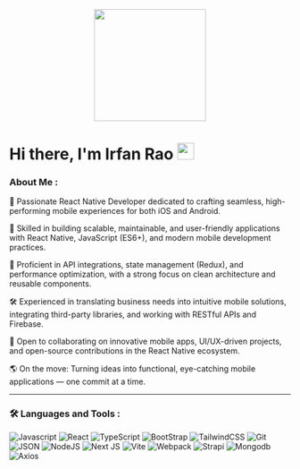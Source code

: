 <div id="header" align="center">
  <img src="https://media.giphy.com/media/78XCFBGOlS6keY1Bil/giphy.gif?cid=ecf05e477qv64cg668wjem46n5j6mh4htwg2f8ei2cui4qkn&ep=v1_gifs_search&rid=giphy.gif&ct=g" width="200"/>
</div>

<h1>
  Hi there, I'm Irfan Rao 
  <img src="https://media1.giphy.com/media/v1.Y2lkPTc5MGI3NjExYjVzdW5pbWN2ZG4zbWdqNml1cTdwdXR1dGppdm1pdmtpaWU0dWsxbyZlcD12MV9pbnRlcm5hbF9naWZfYnlfaWQmY3Q9Zw/Jrf7sINanJ3KWLQQDe/giphy.gif" width="30px"/>
</h1>

### About Me :

:telescope: Passionate React Native Developer dedicated to crafting seamless, high-performing mobile experiences for both iOS and Android.

:rocket: Skilled in building scalable, maintainable, and user-friendly applications with React Native, JavaScript (ES6+), and modern mobile development practices.

:brain: Proficient in API integrations, state management (Redux), and performance optimization, with a strong focus on clean architecture and reusable components.

:hammer_and_wrench: Experienced in translating business needs into intuitive mobile solutions, integrating third-party libraries, and working with RESTful APIs and Firebase.

:dancers: Open to collaborating on innovative mobile apps, UI/UX-driven projects, and open-source contributions in the React Native ecosystem.

:earth_americas: On the move: Turning ideas into functional, eye-catching mobile applications — one commit at a time.

---

### :hammer_and_wrench: Languages and Tools :
![Javascript](https://img.shields.io/badge/React%20Native-F7DF1E?style=for-the-badge&logo=javascript&logoColor=black)
![React](https://img.shields.io/badge/react-%2320232a.svg?style=for-the-badge&logo=react&logoColor=%2361DAFB)
![TypeScript](https://img.shields.io/badge/TypeSctipt-316192?style=for-the-badge&logo=typescript&logoColor=white)
![BootStrap](https://img.shields.io/badge/bootstrap-%23E0234E.svg?style=for-the-badge&logo=bootstrap&logoColor=white)
![TailwindCSS](https://img.shields.io/badge/tailwindcss-%2338B2AC.svg?style=for-the-badge&logo=tailwind-css&logoColor=white)
![Git](https://img.shields.io/badge/git-%232671E5.svg?style=for-the-badge&logo=git&logoColor=white)
![JSON](https://img.shields.io/badge/json-000000.svg?style=for-the-badge&logo=json&logoColor=white)
![NodeJS](https://img.shields.io/badge/node.js-6DA55F?style=for-the-badge&logo=node.js&logoColor=white)
![Next JS](https://img.shields.io/badge/Next-black?style=for-the-badge&logo=next.js&logoColor=white)
![Vite](https://img.shields.io/badge/vite-%23646CFF.svg?style=for-the-badge&logo=vite&logoColor=white)
![Webpack](https://img.shields.io/badge/webpack-%238DD6F9.svg?style=for-the-badge&logo=webpack&logoColor=black)
![Strapi](https://img.shields.io/badge/Strapi-%234945ff?style=for-the-badge&logo=webpack&logoColor=%234945ff)
![Mongodb](https://img.shields.io/badge/mongodb-%23593d88.svg?style=for-the-badge&logo=mongodb&logoColor=white)
![Axios](https://img.shields.io/badge/axios-orange.svg?style=for-the-badge&logo=axios&logoColor=white)
